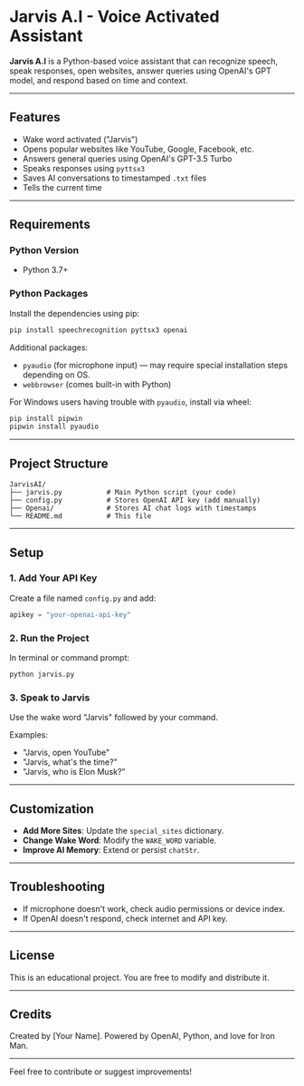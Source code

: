 # Jarvis A.I - Voice Activated Assistant

**Jarvis A.I** is a Python-based voice assistant that can recognize speech, speak responses, open websites, answer queries using OpenAI's GPT model, and respond based on time and context.

---

## Features

* Wake word activated ("Jarvis")
* Opens popular websites like YouTube, Google, Facebook, etc.
* Answers general queries using OpenAI's GPT-3.5 Turbo
* Speaks responses using `pyttsx3`
* Saves AI conversations to timestamped `.txt` files
* Tells the current time

---

## Requirements

### Python Version

* Python 3.7+

### Python Packages

Install the dependencies using pip:

```bash
pip install speechrecognition pyttsx3 openai
```

Additional packages:

* `pyaudio` (for microphone input) — may require special installation steps depending on OS.
* `webbrowser` (comes built-in with Python)

For Windows users having trouble with `pyaudio`, install via wheel:

```bash
pip install pipwin
pipwin install pyaudio
```

---

## Project Structure

```
JarvisAI/
├── jarvis.py           # Main Python script (your code)
├── config.py           # Stores OpenAI API key (add manually)
├── Openai/             # Stores AI chat logs with timestamps
└── README.md           # This file
```

---

## Setup

### 1. Add Your API Key

Create a file named `config.py` and add:

```python
apikey = "your-openai-api-key"
```

### 2. Run the Project

In terminal or command prompt:

```bash
python jarvis.py
```

### 3. Speak to Jarvis

Use the wake word "Jarvis" followed by your command.

Examples:

* "Jarvis, open YouTube"
* "Jarvis, what's the time?"
* "Jarvis, who is Elon Musk?"

---

## Customization

* **Add More Sites**: Update the `special_sites` dictionary.
* **Change Wake Word**: Modify the `WAKE_WORD` variable.
* **Improve AI Memory**: Extend or persist `chatStr`.

---

## Troubleshooting

* If microphone doesn't work, check audio permissions or device index.
* If OpenAI doesn't respond, check internet and API key.

---

## License

This is an educational project. You are free to modify and distribute it.

---

## Credits

Created by \[Your Name]. Powered by OpenAI, Python, and love for Iron Man.

---

Feel free to contribute or suggest improvements!
